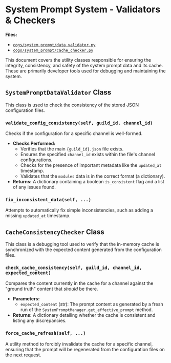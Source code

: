 # System Prompt System - Validators & Checkers

**Files:**
*   [`cogs/system_prompt/data_validator.py`](cogs/system_prompt/data_validator.py)
*   [`cogs/system_prompt/cache_checker.py`](cogs/system_prompt/cache_checker.py)

This document covers the utility classes responsible for ensuring the integrity, consistency, and safety of the system prompt data and its cache. These are primarily developer tools used for debugging and maintaining the system.

## `SystemPromptDataValidator` Class

This class is used to check the consistency of the stored JSON configuration files.

### `validate_config_consistency(self, guild_id, channel_id)`

Checks if the configuration for a specific channel is well-formed.

*   **Checks Performed:**
    *   Verifies that the main `{guild_id}.json` file exists.
    *   Ensures the specified `channel_id` exists within the file's channel configurations.
    *   Checks for the presence of important metadata like the `updated_at` timestamp.
    *   Validates that the `modules` data is in the correct format (a dictionary).
*   **Returns:** A dictionary containing a boolean `is_consistent` flag and a list of any issues found.

### `fix_inconsistent_data(self, ...)`

Attempts to automatically fix simple inconsistencies, such as adding a missing `updated_at` timestamp.

## `CacheConsistencyChecker` Class

This class is a debugging tool used to verify that the in-memory cache is synchronized with the expected content generated from the configuration files.

### `check_cache_consistency(self, guild_id, channel_id, expected_content)`

Compares the content currently in the cache for a channel against the "ground truth" content that *should* be there.

*   **Parameters:**
    *   `expected_content` (str): The prompt content as generated by a fresh run of the `SystemPromptManager.get_effective_prompt` method.
*   **Returns:** A dictionary detailing whether the cache is consistent and listing any discrepancies.

### `force_cache_refresh(self, ...)`

A utility method to forcibly invalidate the cache for a specific channel, ensuring that the prompt will be regenerated from the configuration files on the next request.
